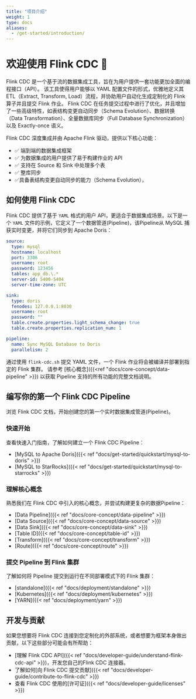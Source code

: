 ```yaml
---
title: "项目介绍"
weight: 1
type: docs
aliases:
  - /get-started/introduction/
---
```

<!--
Licensed to the Apache Software Foundation (ASF) under one
or more contributor license agreements.  See the NOTICE file
distributed with this work for additional information
regarding copyright ownership.  The ASF licenses this file
to you under the Apache License, Version 2.0 (the
"License"); you may not use this file except in compliance
with the License.  You may obtain a copy of the License at

  http://www.apache.org/licenses/LICENSE-2.0

Unless required by applicable law or agreed to in writing,
software distributed under the License is distributed on an
"AS IS" BASIS, WITHOUT WARRANTIES OR CONDITIONS OF ANY
KIND, either express or implied.  See the License for the
specific language governing permissions and limitations
under the License.
-->

# 欢迎使用 Flink CDC 🎉

Flink CDC 是一个基于流的数据集成工具，旨在为用户提供一套功能更加全面的编程接口（API）。
该工具使得用户能够以 YAML 配置文件的形式，优雅地定义其 ETL（Extract, Transform, Load）流程，并协助用户自动化生成定制化的 Flink 算子并且提交 Flink 作业。
Flink CDC 在任务提交过程中进行了优化，并且增加了一些高级特性，如表结构变更自动同步（Schema Evolution）、数据转换（Data Transformation）、全量数据库同步（Full Database Synchronization）以及 Exactly-once 语义。

Flink CDC 深度集成并由 Apache Flink 驱动，提供以下核心功能：
* ✅ 端到端的数据集成框架
* ✅ 为数据集成的用户提供了易于构建作业的 API
* ✅ 支持在 Source 和 Sink 中处理多个表
* ✅ 整库同步
* ✅具备表结构变更自动同步的能力（Schema Evolution），

## 如何使用 Flink CDC

Flink CDC 提供了基于 `YAML` 格式的用户 API，更适合于数据集成场景。以下是一个 `YAML` 文件的示例，它定义了一个数据管道(Pipeline)，该Pipeline从 MySQL 捕获实时变更，并将它们同步到 Apache Doris：


```yaml
source:
  type: mysql
  hostname: localhost
  port: 3306
  username: root
  password: 123456
  tables: app_db.\.*
  server-id: 5400-5404
  server-time-zone: UTC

sink:
  type: doris
  fenodes: 127.0.0.1:8030
  username: root
  password: ""
  table.create.properties.light_schema_change: true
  table.create.properties.replication_num: 1

pipeline:
  name: Sync MySQL Database to Doris
  parallelism: 2
```

通过使用 `flink-cdc.sh` 提交 YAML 文件，一个 Flink 作业将会被编译并部署到指定的 Flink 集群。 
请参考 [核心概念]({{<ref "docs/core-concept/data-pipeline" >}}) 以获取 Pipeline 支持的所有功能的完整文档说明。

## 编写你的第一个 Flink CDC Pipeline

浏览 Flink CDC 文档，开始创建您的第一个实时数据集成管道(Pipeline)。

### 快速开始

查看快速入门指南，了解如何建立一个 Flink CDC Pipeline：

- [MySQL to Apache Doris]({{< ref "docs/get-started/quickstart/mysql-to-doris" >}})
- [MySQL to StarRocks]({{< ref "docs/get-started/quickstart/mysql-to-starrocks" >}})

### 理解核心概念

熟悉我们在 Flink CDC 中引入的核心概念，并尝试构建更复杂的数据Pipeline：

- [Data Pipeline]({{< ref "docs/core-concept/data-pipeline" >}})
- [Data Source]({{< ref "docs/core-concept/data-source" >}})
- [Data Sink]({{< ref "docs/core-concept/data-sink" >}})
- [Table ID]({{< ref "docs/core-concept/table-id" >}})
- [Transform]({{< ref "docs/core-concept/transform" >}})
- [Route]({{< ref "docs/core-concept/route" >}})

### 提交 Pipeline 到 Flink 集群

了解如何将 Pipeline 提交到运行在不同部署模式下的 Flink 集群：

- [standalone]({{< ref "docs/deployment/standalone" >}})
- [Kubernetes]({{< ref "docs/deployment/kubernetes" >}})
- [YARN]({{< ref "docs/deployment/yarn" >}})

## 开发与贡献

如果您想要将 Flink CDC 连接到您定制化的外部系统，或者想要为框架本身做出贡献，以下这些部分可能会有所帮助：

- [理解 Flink CDC API]({{< ref "docs/developer-guide/understand-flink-cdc-api" >}})，开发您自己的Flink CDC 连接器。
- 了解如何[向 Flink CDC 提交贡献]({{< ref "docs/developer-guide/contribute-to-flink-cdc" >}})
- 查看 Flink CDC 使用的[许可证]({{< ref "docs/developer-guide/licenses" >}})

